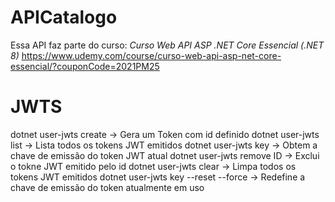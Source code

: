 # APICatalogo
Essa API faz parte do curso:
*Curso Web API ASP .NET Core Essencial (.NET 8)*
https://www.udemy.com/course/curso-web-api-asp-net-core-essencial/?couponCode=2021PM25

# JWTS
dotnet user-jwts create -> Gera um Token com id definido
dotnet user-jwts list -> Lista todos os tokens JWT emitidos
dotnet user-jwts key -> Obtem a chave de emissão do token JWT atual
dotnet user-jwts remove ID -> Exclui o tokne JWT emitido pelo id
dotnet user-jwts clear -> Limpa todos os tokens JWT emitidos
dotnet user-jwts key --reset --force -> Redefine a chave de emissão do token atualmente em uso 